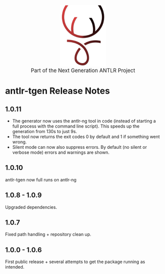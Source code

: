 <p align="center">
<img src="https://raw.githubusercontent.com/mike-lischke/mike-lischke/master/images/antlr-ng.svg" title="ANTLR Next Generation" alt="antlr-ng the parser generator" height="200"/><br/>
<label style="font-size: 120%">Part of the Next Generation ANTLR Project</label>
</p>

# antlr-tgen Release Notes

## 1.0.11

- The generator now uses the antlr-ng tool in code (instead of starting a full process with the command line script). This speeds up the generation from 130s to just 9s.
- The tool now returns the exit codes 0 by default and 1 if something went wrong.
- Silent mode can now also suppress errors. By default (no silent or verbose mode) errors and warnings are shown.

## 1.0.10

antlr-tgen now full runs on antlr-ng

## 1.0.8 - 1.0.9

Upgraded dependencies.

## 1.0.7

Fixed path handling + repository clean up.

## 1.0.0 - 1.0.6

First public release + several attempts to get the package running as intended.
